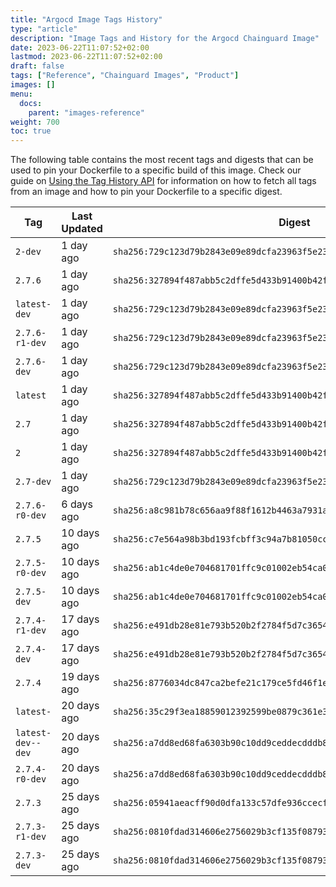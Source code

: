 ```yaml
---
title: "Argocd Image Tags History"
type: "article"
description: "Image Tags and History for the Argocd Chainguard Image"
date: 2023-06-22T11:07:52+02:00
lastmod: 2023-06-22T11:07:52+02:00
draft: false
tags: ["Reference", "Chainguard Images", "Product"]
images: []
menu:
  docs:
    parent: "images-reference"
weight: 700
toc: true
---
```


The following table contains the most recent tags and digests that can be used to pin your Dockerfile to a specific build of this image. Check our guide on [Using the Tag History API](/chainguard/chainguard-images/using-the-tag-history-api/) for information on how to fetch all tags from an image and how to pin your Dockerfile to a specific digest.

| Tag               | Last Updated | Digest                                                                    |
|-------------------|--------------|---------------------------------------------------------------------------|
| `2-dev`           | 1 day ago    | `sha256:729c123d79b2843e09e89dcfa23963f5e233ab0e2b0f3bf1da41097346a69018` |
| `2.7.6`           | 1 day ago    | `sha256:327894f487abb5c2dffe5d433b91400b42f3f6977c4dd5a3899fab01ec541be0` |
| `latest-dev`      | 1 day ago    | `sha256:729c123d79b2843e09e89dcfa23963f5e233ab0e2b0f3bf1da41097346a69018` |
| `2.7.6-r1-dev`    | 1 day ago    | `sha256:729c123d79b2843e09e89dcfa23963f5e233ab0e2b0f3bf1da41097346a69018` |
| `2.7.6-dev`       | 1 day ago    | `sha256:729c123d79b2843e09e89dcfa23963f5e233ab0e2b0f3bf1da41097346a69018` |
| `latest`          | 1 day ago    | `sha256:327894f487abb5c2dffe5d433b91400b42f3f6977c4dd5a3899fab01ec541be0` |
| `2.7`             | 1 day ago    | `sha256:327894f487abb5c2dffe5d433b91400b42f3f6977c4dd5a3899fab01ec541be0` |
| `2`               | 1 day ago    | `sha256:327894f487abb5c2dffe5d433b91400b42f3f6977c4dd5a3899fab01ec541be0` |
| `2.7-dev`         | 1 day ago    | `sha256:729c123d79b2843e09e89dcfa23963f5e233ab0e2b0f3bf1da41097346a69018` |
| `2.7.6-r0-dev`    | 6 days ago   | `sha256:a8c981b78c656aa9f88f1612b4463a7931a589b91c2a4e14f4ddaef470a9527e` |
| `2.7.5`           | 10 days ago  | `sha256:c7e564a98b3bd193fcbff3c94a7b81050cc596db43d18479f2779e5654ca0441` |
| `2.7.5-r0-dev`    | 10 days ago  | `sha256:ab1c4de0e704681701ffc9c01002eb54ca0ef26b901a13a33a9734188c40a54b` |
| `2.7.5-dev`       | 10 days ago  | `sha256:ab1c4de0e704681701ffc9c01002eb54ca0ef26b901a13a33a9734188c40a54b` |
| `2.7.4-r1-dev`    | 17 days ago  | `sha256:e491db28e81e793b520b2f2784f5d7c3654d5c989f269749d09def537456a34d` |
| `2.7.4-dev`       | 17 days ago  | `sha256:e491db28e81e793b520b2f2784f5d7c3654d5c989f269749d09def537456a34d` |
| `2.7.4`           | 19 days ago  | `sha256:8776034dc847ca2befe21c179ce5fd46f1ee25b318177d273eceacb6025c7c92` |
| `latest-`         | 20 days ago  | `sha256:35c29f3ea18859012392599be0879c361e36b1a66c46dd87fbda84dbbd02fff2` |
| `latest-dev--dev` | 20 days ago  | `sha256:a7dd8ed68fa6303b90c10dd9ceddecdddb8034cfda82fbba13a00ebb7ecd094c` |
| `2.7.4-r0-dev`    | 20 days ago  | `sha256:a7dd8ed68fa6303b90c10dd9ceddecdddb8034cfda82fbba13a00ebb7ecd094c` |
| `2.7.3`           | 25 days ago  | `sha256:05941aeacff90d0dfa133c57dfe936ccecf1d3e50c4c084d10b3d3223a54a59f` |
| `2.7.3-r1-dev`    | 25 days ago  | `sha256:0810fdad314606e2756029b3cf135f087938e75de6bf7a88f3684983ceaa78ae` |
| `2.7.3-dev`       | 25 days ago  | `sha256:0810fdad314606e2756029b3cf135f087938e75de6bf7a88f3684983ceaa78ae` |
